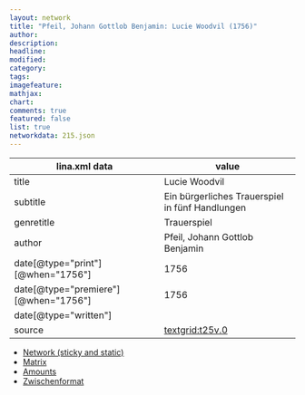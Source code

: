 ```yaml
---
layout: network
title: "Pfeil, Johann Gottlob Benjamin: Lucie Woodvil (1756)"
author:
description:
headline:
modified:
category:
tags:
imagefeature: 
mathjax: 
chart: 
comments: true
featured: false
list: true
networkdata: 215.json
---
```

lina.xml data  | value
------------- | -------------
title|Lucie Woodvil
subtitle|Ein bürgerliches Trauerspiel in fünf Handlungen
genretitle|Trauerspiel
author|Pfeil, Johann Gottlob Benjamin
date[@type="print"][@when="1756"]|1756
date[@type="premiere"][@when="1756"]|1756
date[@type="written"]|
source|[textgrid:t25v.0](https://textgridlab.org/1.0/tgcrud-public/rest/textgrid:t25v.0/data)



* [Network (sticky and static)](/network215)
* [Matrix](/matrix215)
* [Amounts](/amount215)
* [Zwischenformat](/lina215 )
